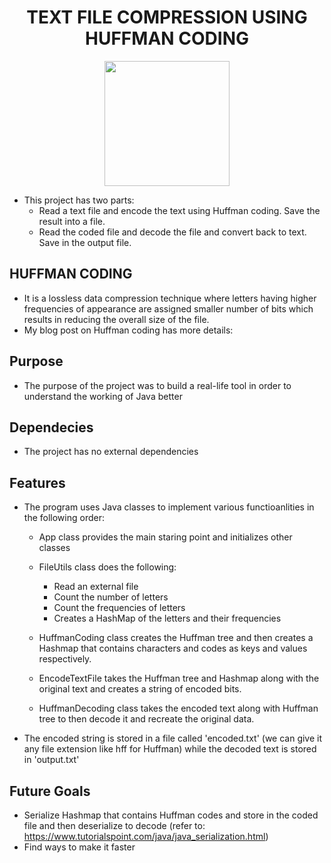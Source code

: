 <h1 align="center"> TEXT FILE COMPRESSION USING HUFFMAN CODING </h1>

<p align="center">
<img height=200 width=200 src= "https://media.giphy.com/media/l0MYEpMgixXtNRgrK/giphy.gif" />
</p>

- This project has two parts:
  - Read a text file and encode the text using Huffman coding. Save the result into a file.
  - Read the coded file and decode the file and convert back to text. Save in the output file.

## HUFFMAN CODING

- It is a lossless data compression technique where letters having higher frequencies of appearance are assigned smaller number of bits which results in reducing the overall size of the file.
- My blog post on Huffman coding has more details:

## Purpose

- The purpose of the project was to build a real-life tool in order to understand the working of Java better

## Dependecies

- The project has no external dependencies

## Features

- The program uses Java classes to implement various functioanlities in the following order:

  - App class provides the main staring point and initializes other classes

  - FileUtils class does the following:

    - Read an external file
    - Count the number of letters
    - Count the frequencies of letters
    - Creates a HashMap of the letters and their frequencies

  - HuffmanCoding class creates the Huffman tree and then creates a Hashmap that contains characters and codes as keys and values respectively.

  - EncodeTextFile takes the Huffman tree and Hashmap along with the original text and creates a string of encoded bits.

  - HuffmanDecoding class takes the encoded text along with Huffman tree to then decode it and recreate the original data.

- The encoded string is stored in a file called 'encoded.txt' (we can give it any file extension like hff for Huffman) while the decoded text is stored in 'output.txt'

## Future Goals

- Serialize Hashmap that contains Huffman codes and store in the coded file and then deserialize to decode (refer to: https://www.tutorialspoint.com/java/java_serialization.html)
- Find ways to make it faster
